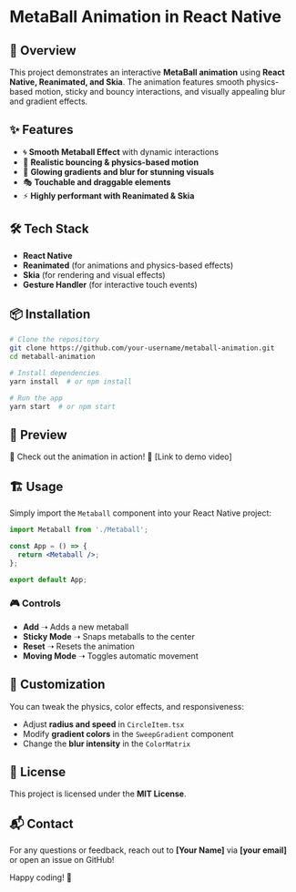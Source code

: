 # MetaBall Animation in React Native

## 🚀 Overview
This project demonstrates an interactive **MetaBall animation** using **React Native, Reanimated, and Skia**. The animation features smooth physics-based motion, sticky and bouncy interactions, and visually appealing blur and gradient effects.

## ✨ Features
- 🌀 **Smooth Metaball Effect** with dynamic interactions
- 🔄 **Realistic bouncing & physics-based motion**
- 🎨 **Glowing gradients and blur for stunning visuals**
- 🎭 **Touchable and draggable elements**
- ⚡ **Highly performant with Reanimated & Skia**

## 🛠️ Tech Stack
- **React Native**
- **Reanimated** (for animations and physics-based effects)
- **Skia** (for rendering and visual effects)
- **Gesture Handler** (for interactive touch events)

## 📦 Installation
```sh
# Clone the repository
git clone https://github.com/your-username/metaball-animation.git
cd metaball-animation

# Install dependencies
yarn install  # or npm install

# Run the app
yarn start  # or npm start
```

## 📸 Preview
🚀 Check out the animation in action! 🎥 [Link to demo video]

## 🏗️ Usage
Simply import the `Metaball` component into your React Native project:

```jsx
import Metaball from './Metaball';

const App = () => {
  return <Metaball />;
};

export default App;
```

### 🎮 Controls
- **Add** ➝ Adds a new metaball
- **Sticky Mode** ➝ Snaps metaballs to the center
- **Reset** ➝ Resets the animation
- **Moving Mode** ➝ Toggles automatic movement

## 🎨 Customization
You can tweak the physics, color effects, and responsiveness:

- Adjust **radius and speed** in `CircleItem.tsx`
- Modify **gradient colors** in the `SweepGradient` component
- Change the **blur intensity** in the `ColorMatrix`

## 📝 License
This project is licensed under the **MIT License**.

## 📬 Contact
For any questions or feedback, reach out to **[Your Name]** via **[your email]** or open an issue on GitHub!

Happy coding! 🚀

